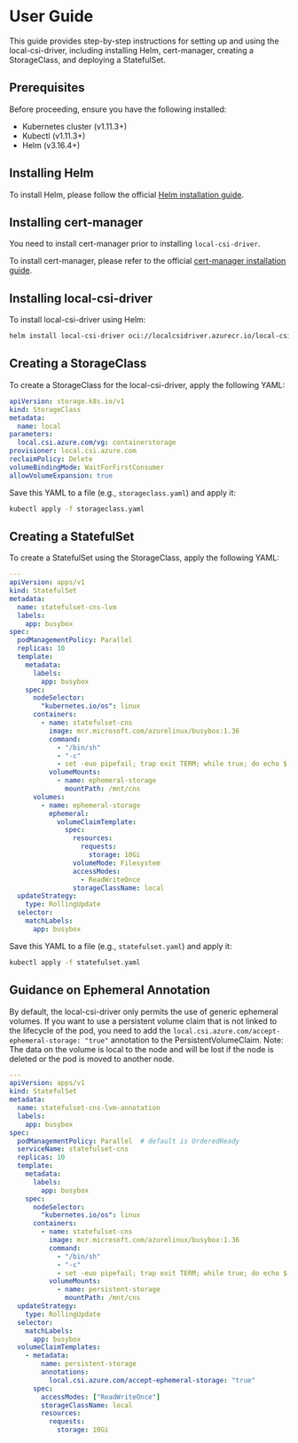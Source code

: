 # User Guide

This guide provides step-by-step instructions for setting up and using the
local-csi-driver, including installing Helm, cert-manager, creating a
StorageClass, and deploying a StatefulSet.

## Prerequisites

Before proceeding, ensure you have the following installed:

- Kubernetes cluster (v1.11.3+)
- Kubectl (v1.11.3+)
- Helm (v3.16.4+)

## Installing Helm

To install Helm, please follow the official [Helm installation guide](https://helm.sh/docs/intro/install/).

## Installing cert-manager

You need to install cert-manager prior to installing `local-csi-driver`.

To install cert-manager, please refer to the official
[cert-manager installation guide](https://cert-manager.io/docs/installation/).

## Installing local-csi-driver

To install local-csi-driver using Helm:

   ```sh
   helm install local-csi-driver oci://localcsidriver.azurecr.io/local-csi-driver/local-csi-driver --version 0.0.1-latest --namespace cns-system --create-namespace --wait --atomic
   ```

## Creating a StorageClass

To create a StorageClass for the local-csi-driver, apply the following YAML:

```yaml
apiVersion: storage.k8s.io/v1
kind: StorageClass
metadata:
  name: local
parameters:
  local.csi.azure.com/vg: containerstorage
provisioner: local.csi.azure.com
reclaimPolicy: Delete
volumeBindingMode: WaitForFirstConsumer
allowVolumeExpansion: true
```

Save this YAML to a file (e.g., `storageclass.yaml`) and apply it:

```sh
kubectl apply -f storageclass.yaml
```

## Creating a StatefulSet

To create a StatefulSet using the StorageClass, apply the following YAML:

```yaml
---
apiVersion: apps/v1
kind: StatefulSet
metadata:
  name: statefulset-cns-lvm
  labels:
    app: busybox
spec:
  podManagementPolicy: Parallel
  replicas: 10
  template:
    metadata:
      labels:
        app: busybox
    spec:
      nodeSelector:
        "kubernetes.io/os": linux
      containers:
        - name: statefulset-cns
          image: mcr.microsoft.com/azurelinux/busybox:1.36
          command:
            - "/bin/sh"
            - "-c"
            - set -euo pipefail; trap exit TERM; while true; do echo $(date -u +"%Y-%m-%dT%H:%M:%SZ") | tee -a /mnt/cns/outfile; sleep 1; done
          volumeMounts:
            - name: ephemeral-storage
              mountPath: /mnt/cns
      volumes:
        - name: ephemeral-storage
          ephemeral:
            volumeClaimTemplate:
              spec:
                resources:
                  requests:
                    storage: 10Gi
                volumeMode: Filesystem
                accessModes:
                  - ReadWriteOnce
                storageClassName: local
  updateStrategy:
    type: RollingUpdate
  selector:
    matchLabels:
      app: busybox
```

Save this YAML to a file (e.g., `statefulset.yaml`) and apply it:

```sh
kubectl apply -f statefulset.yaml
```

## Guidance on Ephemeral Annotation

By default, the local-csi-driver only permits the use of generic ephemeral
volumes. If you want to use a persistent volume claim that is not linked to the
lifecycle of the pod, you need to add the
`local.csi.azure.com/accept-ephemeral-storage: "true"` annotation to the
PersistentVolumeClaim. Note: The data on the volume is local to the node and will
be lost if the node is deleted or the pod is moved to another node.

```yaml
---
apiVersion: apps/v1
kind: StatefulSet
metadata:
  name: statefulset-cns-lvm-annotation
  labels:
    app: busybox
spec:
  podManagementPolicy: Parallel  # default is OrderedReady
  serviceName: statefulset-cns
  replicas: 10
  template:
    metadata:
      labels:
        app: busybox
    spec:
      nodeSelector:
        "kubernetes.io/os": linux
      containers:
        - name: statefulset-cns
          image: mcr.microsoft.com/azurelinux/busybox:1.36
          command:
            - "/bin/sh"
            - "-c"
            - set -euo pipefail; trap exit TERM; while true; do echo $(date) >> /mnt/cns/outfile; sleep 1; done
          volumeMounts:
            - name: persistent-storage
              mountPath: /mnt/cns
  updateStrategy:
    type: RollingUpdate
  selector:
    matchLabels:
      app: busybox
  volumeClaimTemplates:
    - metadata:
        name: persistent-storage
        annotations:
          local.csi.azure.com/accept-ephemeral-storage: "true"
      spec:
        accessModes: ["ReadWriteOnce"]
        storageClassName: local
        resources:
          requests:
            storage: 10Gi
```
